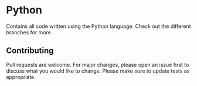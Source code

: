 # Python

Contains all code written using the Python language. Check out the different branches for more. 
## Contributing

Pull requests are welcome. For major changes, please open an issue first
to discuss what you would like to change.
Please make sure to update tests as appropriate.
